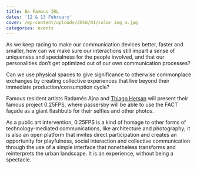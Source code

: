 ```yaml
---
title: Be Famous IRL
dates: '12 & 13 February'
cover: /wp-content/uploads/2016/01/color_img_m.jpg
categories: events
---
```

As we keep racing to make our communication devices better, faster and smaller, how can we make sure our interactions still impart a sense of uniqueness and specialness for the people involved, and that our personalities don’t get optimized out of our own communication processes?

Can we use physical spaces to give significance to otherwise commonplace exchanges by creating collective experiences that live beyond their immediate production/consumption cycle?

Famous resident artists Radamés Ajna and [Thiago Hersan](http://www.thiagohersan.com/) will present their famous project 0.25FPS, where passersby will be able to use the FACT façade as a giant flashbulb for their selfies and other photos.

As a public art intervention, 0.25FPS is a kind of homage to other forms of technology-mediated communications, like architecture and photography; it is also an open platform that invites direct participation and creates an opportunity for playfulness, social interaction and collective communication through the use of a simple interface that nonetheless transforms and reinterprets the urban landscape. It is an experience, without being a spectacle.

